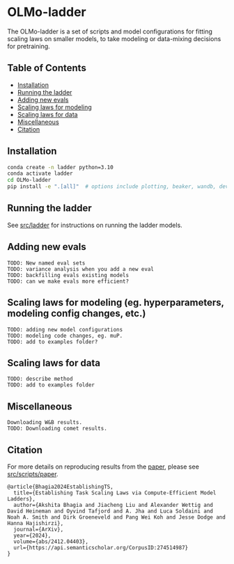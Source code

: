 
# OLMo-ladder

The OLMo-ladder is a set of scripts and model configurations for fitting scaling laws on smaller models, to take modeling or data-mixing decisions for pretraining.

## Table of Contents

- [Installation](#installation)
- [Running the ladder](#running-the-ladder)
- [Adding new evals](#adding-new-evals)
- [Scaling laws for modeling](#scaling-laws-for-modeling-eg-hyperparameters-modeling-config-changes-etc)
- [Scaling laws for data](#scaling-laws-for-data)
- [Miscellaneous](#miscellaneous)
- [Citation](#citation)



## Installation

```bash
conda create -n ladder python=3.10
conda activate ladder
cd OLMo-ladder
pip install -e ".[all]"  # options include plotting, beaker, wandb, dev, olmo
```

## Running the ladder

See [src/ladder](src/ladder/README.md) for instructions on running the ladder models.

## Adding new evals

    TODO: New named eval sets
    TODO: variance analysis when you add a new eval
    TODO: backfilling evals existing models
    TODO: can we make evals more efficient? 

## Scaling laws for modeling (eg. hyperparameters, modeling config changes, etc.)

    TODO: adding new model configurations
    TODO: modeling code changes, eg. muP.
    TODO: add to examples folder?

## Scaling laws for data

    TODO: describe method
    TODO: add to examples folder

## Miscellaneous

    Downloading W&B results.
    TODO: Downloading comet results.


## Citation

For more details on reproducing results from the [paper](https://arxiv.org/pdf/2412.04403), please see [src/scripts/paper](src/scripts/paper/README.md).

```
@article{Bhagia2024EstablishingTS,
  title={Establishing Task Scaling Laws via Compute-Efficient Model Ladders},
  author={Akshita Bhagia and Jiacheng Liu and Alexander Wettig and David Heineman and Oyvind Tafjord and A. Jha and Luca Soldaini and Noah A. Smith and Dirk Groeneveld and Pang Wei Koh and Jesse Dodge and Hanna Hajishirzi},
  journal={ArXiv},
  year={2024},
  volume={abs/2412.04403},
  url={https://api.semanticscholar.org/CorpusID:274514987}
}
```
